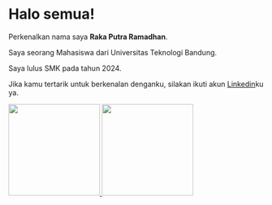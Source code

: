 # Halo semua! 

Perkenalkan nama saya **Raka Putra Ramadhan**.<br>

Saya seorang Mahasiswa dari Universitas Teknologi Bandung.<br>

Saya lulus SMK pada tahun 2024.<br>

Jika kamu tertarik untuk berkenalan denganku, silakan ikuti akun [Linkedin](https:/www.linkedin.com/in/raka-putra-ramadhan)ku ya.

<p align="left">
<a href="https://github.com/Buszs/">
  <img height="180em" src="https://github-readme-stats-eight-theta.vercel.app/api?username=Buszs&show_icons=true&theme=algolia&include_all_commits=true&count_private=true"/>
  <img height="180em" src="https://github-readme-stats-eight-theta.vercel.app/api/top-langs/?username=Buszs&layout=compact&theme=algolia"/>
</a>
</p>
